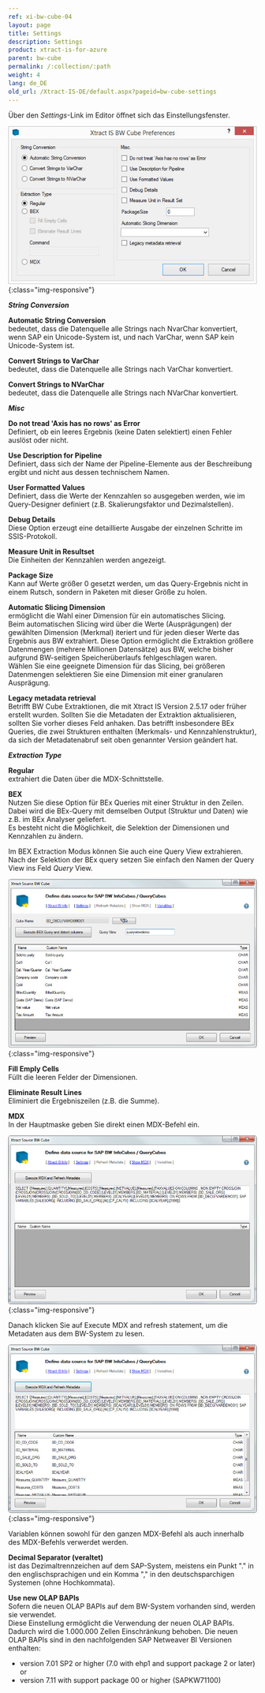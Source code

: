 ```yaml
---
ref: xi-bw-cube-04
layout: page
title: Settings
description: Settings
product: xtract-is-for-azure
parent: bw-cube
permalink: /:collection/:path
weight: 4
lang: de_DE
old_url: /Xtract-IS-DE/default.aspx?pageid=bw-cube-settings
---
```


Über den *Settings*-Link im Editor öffnet sich das Einstellungsfenster.

![XIS_BWCube_Settings](/img/content/XIS_BWCube_Settings.png){:class="img-responsive"}


***String Conversion***

**Automatic String Conversion** <br>
bedeutet, dass die Datenquelle alle Strings nach NvarChar konvertiert, wenn SAP ein Unicode-System ist, und nach VarChar, wenn SAP kein Unicode-System ist.

**Convert Strings to VarChar** <br>
bedeutet, dass die Datenquelle alle Strings nach VarChar konvertiert.

**Convert Strings to NVarChar** <br>
bedeutet, dass die Datenquelle alle Strings nach NVarChar konvertiert.


***Misc***

**Do not tread 'Axis has no rows' as Error** <br>
Definiert, ob ein leeres Ergebnis (keine Daten selektiert) einen Fehler auslöst oder nicht.

**Use Description for Pipeline** <br>
Definiert, dass sich der Name der Pipeline-Elemente aus der Beschreibung ergibt und nicht aus dessen technischem Namen.

**User Formatted Values** <br>
Definiert, dass die Werte der Kennzahlen so ausgegeben werden, wie im Query-Designer definiert (z.B. Skalierungsfaktor und Dezimalstellen).

**Debug Details** <br>
Diese Option erzeugt eine detaillierte Ausgabe der einzelnen Schritte im SSIS-Protokoll.

**Measure Unit in Resultset** <br>
Die Einheiten der Kennzahlen werden angezeigt.

**Package Size** <br>
Kann auf Werte größer 0 gesetzt werden, um das Query-Ergebnis nicht in einem Rutsch, sondern in Paketen mit dieser Größe zu holen.

**Automatic Slicing Dimension** <br>
ermöglicht die Wahl einer Dimension für ein automatisches Slicing.<br>
Beim automatischen Slicing wird über die Werte (Ausprägungen) der gewählten Dimension (Merkmal) iteriert und für jeden dieser Werte das Ergebnis aus BW extrahiert.
Diese Option ermöglicht die Extraktion größere Datenmengen (mehrere Millionen Datensätze) aus BW, welche bisher aufgrund BW-seitigen Speicherüberlaufs fehlgeschlagen waren.<br>
Wählen Sie eine geeignete Dimension für das Slicing, bei größeren Datenmengen selektieren Sie eine Dimension mit einer granularen Ausprägung.

**Legacy metadata retrieval** <br>
Betrifft BW Cube Extraktionen, die mit Xtract IS Version 2.5.17 oder früher erstellt wurden. Sollten Sie die Metadaten der Extraktion aktualisieren, sollten Sie vorher dieses Feld anhaken. Das betrifft insbesondere BEx Queries, die zwei Strukturen enthalten (Merkmals- und Kennzahlenstruktur), da sich der Metadatenabruf seit oben genannter Version geändert hat.
 

***Extraction Type***

**Regular** <br>
extrahiert die Daten über die MDX-Schnittstelle. 

**BEX** <br>
Nutzen Sie diese Option für BEx Queries mit einer Struktur in den Zeilen.<br>
Dabei wird die BEx-Query mit demselben Output (Struktur und Daten) wie z.B. im BEx Analyser geliefert.<br>
Es besteht nicht die Möglichkeit, die Selektion der Dimensionen und Kennzahlen zu ändern.

Im BEX Extraction Modus können Sie auch eine Query View extrahieren. Nach der Selektion der BEx query setzen Sie einfach den Namen der Query View ins Feld *Query* View.

![BWCube-Settings-02](/img/content/BWCube-Settings-02.png){:class="img-responsive"}

**Fill Emply Cells**<br>
Füllt die leeren Felder der Dimensionen.

**Eliminate Result Lines**<br>
Eliminiert die Ergebniszeilen (z.B. die Summe).

**MDX**<br>
In der Hauptmaske geben Sie direkt einen MDX-Befehl ein.

![BWCube-Settings-03](/img/content/BWCube-Settings-03.png){:class="img-responsive"}


Danach klicken Sie auf Execute MDX and refresh statement, um die Metadaten aus dem BW-System zu lesen.

![BWCube-Settings-04](/img/content/BWCube-Settings-04.png){:class="img-responsive"}

Variablen können sowohl für den ganzen MDX-Befehl als auch innerhalb des MDX-Befehls verwerdet werden.

**Decimal Separator (veraltet)**<br>
ist das Dezimaltrennzeichen auf dem SAP-System, meistens ein Punkt "." in den englischsprachigen und ein Komma "," in den deutschsparchigen Systemen (ohne Hochkommata). 


**Use new OLAP BAPIs**<br>
Sofern die neuen OLAP BAPIs auf dem BW-System vorhanden sind, werden sie verwendet.<br>
Diese Einstellung ermöglicht die Verwendung der neuen OLAP BAPIs. Dadurch wird die 1.000.000 Zellen Einschränkung behoben. Die neuen OLAP BAPIs sind in den nachfolgenden SAP Netweaver BI Versionen enthalten:

- version 7.01 SP2 or higher (7.0 with ehp1 and support package 2 or later) or
- version 7.11 with support package 00 or higher (SAPKW71100)